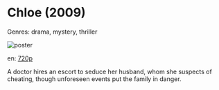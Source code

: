# Chloe (2009)

Genres: drama, mystery, thriller

![poster](http://image.tmdb.org/t/p/w500/9NyVhWbTrCMzWoExYZU54tsDJ6k.jpg)

en:
  [720p](magnet:?xt=urn:btih:C0523B6571EEBA6A2E613624157C3FC5D7C8A8F7&tr=udp://glotorrents.pw:6969/announce&tr=udp://tracker.opentrackr.org:1337/announce&tr=udp://torrent.gresille.org:80/announce&tr=udp://tracker.openbittorrent.com:80&tr=udp://tracker.coppersurfer.tk:6969&tr=udp://tracker.leechers-paradise.org:6969&tr=udp://p4p.arenabg.ch:1337&tr=udp://tracker.internetwarriors.net:1337)
  


A doctor hires an escort to seduce her husband, whom she suspects of cheating, though unforeseen events put the family in danger.